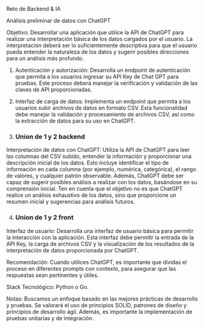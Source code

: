 Reto de Backend & IA


Análisis preliminar de datos con ChatGPT

Objetivo: Desarrollar una aplicación que utilice la API de ChatGPT para realizar una interpretación básica de los datos cargados por el usuario. La interpretación deberá ser lo suficientemente descriptiva para que el usuario pueda entender la naturaleza de los datos y sugerir posibles direcciones para un análisis más profundo.

1. Autenticación y autorización: Desarrolla un endpoint de autenticación que permita a los usuarios ingresar su API Key de Chat GPT para pruebas. Este proceso deberá manejar la verificación y validación de las claves de API proporcionadas.

2. Interfaz de carga de datos: Implementa un endpoint que permita a los usuarios subir archivos de datos en formato CSV. Esta funcionalidad debe manejar la validación y procesamiento de archivos CSV, así como la extracción de datos para su uso en ChatGPT.

3. ### Union de 1 y 2 backend
Interpretación de datos con ChatGPT: Utiliza la API de ChatGPT para leer las columnas del CSV subido, entender la información y proporcionar una descripción inicial de los datos. Esto incluye identificar el tipo de información en cada columna (por ejemplo, numérica, categórica), el rango de valores, y cualquier patrón observable. Además, ChatGPT debe ser capaz de sugerir posibles análisis a realizar con los datos, basándose en su comprensión inicial. Ten en cuenta que el objetivo no es que ChatGPT realice un análisis exhaustivo de los datos, sino que proporcione un resumen inicial y sugerencias para análisis futuros.

4. ### Union de 1 y 2 front
Interfaz de usuario: Desarrolla una interfaz de usuario básica para permitir la interacción con la aplicación. Esta interfaz debe permitir la entrada de la API Key, la carga de archivos CSV y la visualización de los resultados de la interpretación de datos proporcionada por ChatGPT.

Recomendación: Cuando utilices ChatGPT, es importante que dividas el proceso en diferentes prompts con contexto, para asegurar que las respuestas sean pertinentes y útiles.

Stack Tecnológico: Python o Go.

Notas: Buscamos un enfoque basado en las mejores prácticas de desarrollo y pruebas. Se valorará el uso de principios SOLID, patrones de diseño y principios de desarrollo ágil. Además, es importante la implementación de pruebas unitarias y de integración.  